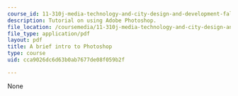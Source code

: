 ```yaml
---
course_id: 11-310j-media-technology-and-city-design-and-development-fall-2002
description: Tutorial on using Adobe Photoshop.
file_location: /coursemedia/11-310j-media-technology-and-city-design-and-development-fall-2002/cca9026dc6d63b0ab7677de08f059b2f_photoshoptutorial.pdf
file_type: application/pdf
layout: pdf
title: A brief intro to Photoshop
type: course
uid: cca9026dc6d63b0ab7677de08f059b2f

---
```

None